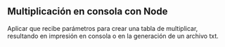 

## Multiplicación en consola con Node

Aplicar que recibe parámetros para crear una tabla de multiplicar,
resultando en impresión en consola o en la generación de un archivo txt.